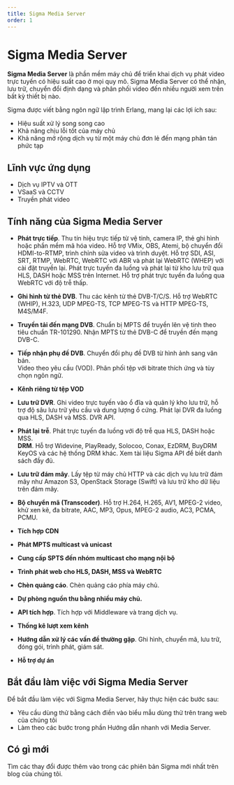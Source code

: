 ```yaml
---
title: Sigma Media Server
order: 1
---
```


# Sigma Media Server

**Sigma Media Server** là phần mềm máy chủ để triển khai dịch vụ phát video trực tuyến có hiệu suất cao ở mọi quy mô. Sigma Media Server có thể nhận, lưu trữ, chuyển đổi định dạng và phân phối video đến nhiều người xem trên bất kỳ thiết bị nào.

Sigma được viết bằng ngôn ngữ lập trình Erlang, mang lại các lợi ích sau:

- Hiệu suất xử lý song song cao
- Khả năng chịu lỗi tốt của máy chủ
- Khả năng mở rộng dịch vụ từ một máy chủ đơn lẻ đến mạng phân tán phức tạp

## Lĩnh vực ứng dụng

- Dịch vụ IPTV và OTT
- VSaaS và CCTV
- Truyền phát video

## Tính năng của Sigma Media Server

- **Phát trực tiếp**. Thu tín hiệu trực tiếp từ vệ tinh, camera IP, thẻ ghi hình hoặc phần mềm mã hóa video. Hỗ trợ VMix, OBS, Atemi, bộ chuyển đổi HDMI-to-RTMP, trình chỉnh sửa video và trình duyệt. Hỗ trợ SDI, ASI, SRT, RTMP, WebRTC, WebRTC với ABR và phát lại WebRTC (WHEP) với cài đặt truyền lại. Phát trực tuyến đa luồng và phát lại từ kho lưu trữ qua HLS, DASH hoặc MSS trên Internet. Hỗ trợ phát trực tuyến đa luồng qua WebRTC với độ trễ thấp.

- **Ghi hình từ thẻ DVB**. Thu các kênh từ thẻ DVB-T/C/S. Hỗ trợ WebRTC (WHIP), H.323, UDP MPEG-TS, TCP MPEG-TS và HTTP MPEG-TS, M4S/M4F.

- **Truyền tải đến mạng DVB**. Chuẩn bị MPTS để truyền lên vệ tinh theo tiêu chuẩn TR-101290. Nhận MPTS từ thẻ DVB-C để truyền đến mạng DVB-C.

- **Tiếp nhận phụ đề DVB**. Chuyển đổi phụ đề DVB từ hình ảnh sang văn bản.  
  Video theo yêu cầu (VOD). Phân phối tệp với bitrate thích ứng và tùy chọn ngôn ngữ.

- **Kênh riêng từ tệp VOD**

- **Lưu trữ DVR**. Ghi video trực tuyến vào ổ đĩa và quản lý kho lưu trữ, hỗ trợ độ sâu lưu trữ yêu cầu và dung lượng ổ cứng. Phát lại DVR đa luồng qua HLS, DASH và MSS. DVR API.

- **Phát lại trễ**. Phát trực tuyến đa luồng với độ trễ qua HLS, DASH hoặc MSS.  
  **DRM**. Hỗ trợ Widevine, PlayReady, Solocoo, Conax, EzDRM, BuyDRM KeyOS và các hệ thống DRM khác. Xem tài liệu Sigma API để biết danh sách đầy đủ.

- **Lưu trữ đám mây**. Lấy tệp từ máy chủ HTTP và các dịch vụ lưu trữ đám mây như Amazon S3, OpenStack Storage (Swift) và lưu trữ kho dữ liệu trên đám mây.

- **Bộ chuyển mã (Transcoder)**. Hỗ trợ H.264, H.265, AV1, MPEG-2 video, khử xen kẽ, đa bitrate, AAC, MP3, Opus, MPEG-2 audio, AC3, PCMA, PCMU.

- **Tích hợp CDN**

- **Phát MPTS multicast và unicast**

- **Cung cấp SPTS đến nhóm multicast cho mạng nội bộ**

- **Trình phát web cho HLS, DASH, MSS và WebRTC**

- **Chèn quảng cáo**. Chèn quảng cáo phía máy chủ.

- **Dự phòng nguồn thu bằng nhiều máy chủ.**

- **API tích hợp**. Tích hợp với Middleware và trang dịch vụ.

- **Thống kê lượt xem kênh**

- **Hướng dẫn xử lý các vấn đề thường gặp**. Ghi hình, chuyển mã, lưu trữ, đóng gói, trình phát, giám sát.

- **Hỗ trợ dự án**

## Bắt đầu làm việc với Sigma Media Server

Để bắt đầu làm việc với Sigma Media Server, hãy thực hiện các bước sau:

- Yêu cầu dùng thử bằng cách điền vào biểu mẫu dùng thử trên trang web của chúng tôi
- Làm theo các bước trong phần Hướng dẫn nhanh với Media Server.

## Có gì mới

Tìm các thay đổi được thêm vào trong các phiên bản Sigma mới nhất trên blog của chúng tôi.
